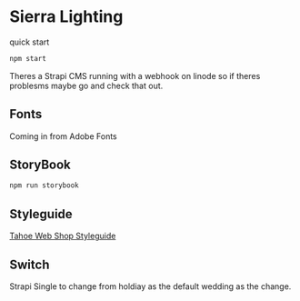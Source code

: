 # Sierra Lighting

quick start

```bash
npm start
```

Theres a Strapi CMS running with a webhook on linode so if theres problesms maybe go and check that out.

## Fonts

Coming in from Adobe Fonts

## StoryBook

```bash
npm run storybook
```

## Styleguide

[Tahoe Web Shop Styleguide](https://styleguidetahoewebshopmain.gatsbyjs.io/)

## Switch

Strapi Single to change from holdiay as the default wedding as the change.
